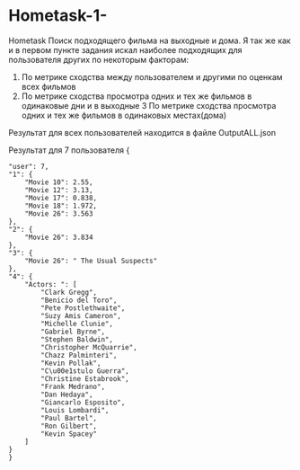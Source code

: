 # Hometask-1-
Hometask
Поиск подходящего фильма на выходные и дома. Я так же как и в первом пункте задания искал наиболее подходящих для пользователя других по некоторым факторам:
1. По метрике сходства между пользователем и другими по оценкам всех фильмов
2. По метрике сходства просмотра одних и тех же фильмов в одинаковые дни и в выходные
3 По метрике сходства просмотра одних и тех же фильмов в одинаковых местах(дома)

Результат для всех пользователей находится в файле OutputALL.json

Результат для 7 пользователя
{

    "user": 7,
    "1": {
        "Movie 10": 2.55,
        "Movie 12": 3.13,
        "Movie 17": 0.838,
        "Movie 18": 1.972,
        "Movie 26": 3.563
    },
    "2": {
        "Movie 26": 3.834
    },
    "3": {
        "Movie 26": " The Usual Suspects"
    },
    "4": {
        "Actors: ": [
            "Clark Gregg",
            "Benicio del Toro",
            "Pete Postlethwaite",
            "Suzy Amis Cameron",
            "Michelle Clunie",
            "Gabriel Byrne",
            "Stephen Baldwin",
            "Christopher McQuarrie",
            "Chazz Palminteri",
            "Kevin Pollak",
            "C\u00e1stulo Guerra",
            "Christine Estabrook",
            "Frank Medrano",
            "Dan Hedaya",
            "Giancarlo Esposito",
            "Louis Lombardi",
            "Paul Bartel",
            "Ron Gilbert",
            "Kevin Spacey"
        ]
    }
    }
